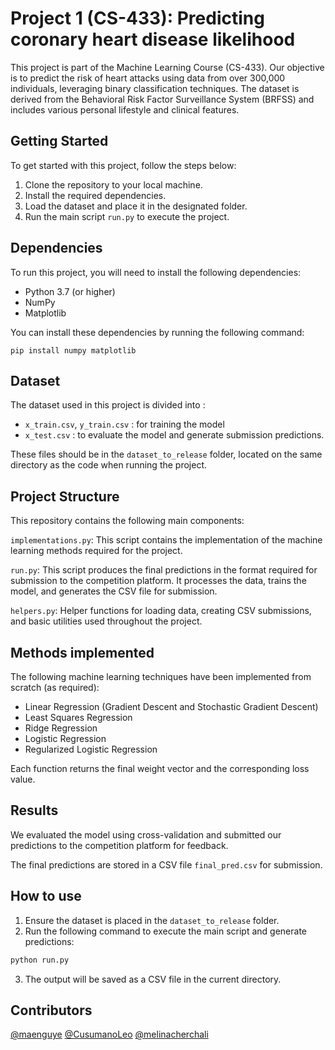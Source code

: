 # Project 1 (CS-433): Predicting coronary heart disease likelihood

This project is part of the Machine Learning Course (CS-433). Our objective is to predict the risk of heart attacks using data from over 300,000 individuals, leveraging binary classification techniques. The dataset is derived from the Behavioral Risk Factor Surveillance System (BRFSS) and includes various personal lifestyle and clinical features.



## Getting Started

To get started with this project, follow the steps below:

1. Clone the repository to your local machine.
2. Install the required dependencies.
3. Load the dataset and place it in the designated folder.
4. Run the main script ```run.py``` to execute the project.

## Dependencies

To run this project, you will need to install the following dependencies:

- Python 3.7 (or higher)
- NumPy
- Matplotlib

You can install these dependencies by running the following command:

```
pip install numpy matplotlib
```

## Dataset
The dataset used in this project is divided into : 
- ```x_train.csv```, ```y_train.csv``` : for training the model
- ```x_test.csv``` : to evaluate the model and generate submission predictions.

These files should be in the ```dataset_to_release``` folder, located on the same directory as the code when running the project.


## Project Structure

This repository contains the following main components:

```implementations.py```: This script contains the implementation of the machine learning methods required for the project. 

```run.py```: This script produces the final predictions in the format required for submission to the competition platform. It processes the data, trains the model, and generates the CSV file for submission.


```helpers.py```: Helper functions for loading data, creating CSV submissions, and basic utilities used throughout the project.

## Methods implemented

The following machine learning techniques have been implemented from scratch (as required):

- Linear Regression (Gradient Descent and Stochastic Gradient Descent)
- Least Squares Regression
- Ridge Regression
- Logistic Regression
- Regularized Logistic Regression

Each function returns the final weight vector and the corresponding loss value.

## Results

We evaluated the model using cross-validation and submitted our predictions to the competition platform for feedback. 

The final predictions are stored in a CSV file ```final_pred.csv``` for submission. 

## How to use 

1. Ensure the dataset is placed in the ```dataset_to_release``` folder.
2. Run the following command to execute the main script and generate predictions:

```bash
python run.py
```

3. The output will be saved as a CSV file in the current directory.



## Contributors

[@maenguye](https://github.com/maenguye)
[@CusumanoLeo](https://github.com/Cusumano) [@melinacherchali](https://github.com/melinacherchali) 